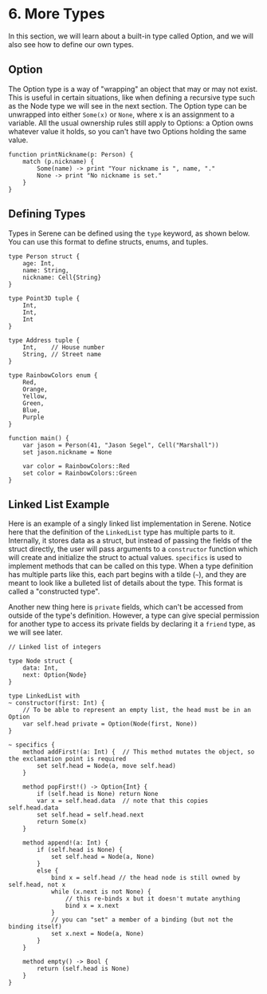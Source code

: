 # 6. More Types
In this section, we will learn about a built-in type called Option, and we will also see how to define our own types.


## Option

The Option type is a way of "wrapping" an object that may or may not exist. This is useful in certain situations, like when defining a recursive type such as the Node type we will see in the next section. The Option type can be unwrapped into either `Some(x)` or `None`, where x is an assignment to a variable. All the usual ownership rules still apply to Options: a Option owns whatever value it holds, so you can't have two Options holding the same value.

```serene
function printNickname(p: Person) {
    match (p.nickname) {
        Some(name) -> print "Your nickname is ", name, "."
        None -> print "No nickname is set."
    }
}
```


## Defining Types
Types in Serene can be defined using the `type` keyword, as shown below. You can use this format to define structs, enums, and tuples.

```serene
type Person struct {
    age: Int,
    name: String,
    nickname: Cell{String}
}

type Point3D tuple {
    Int,
    Int,
    Int
}

type Address tuple {
    Int,    // House number
    String, // Street name
}

type RainbowColors enum {
    Red,
    Orange,
    Yellow,
    Green,
    Blue,
    Purple
}

function main() {
	var jason = Person(41, "Jason Segel", Cell("Marshall"))
	set jason.nickname = None
	
	var color = RainbowColors::Red
	set color = RainbowColors::Green
}
```


## Linked List Example

Here is an example of a singly linked list implementation in Serene. Notice here that the definition of the `LinkedList` type has multiple parts to it. Internally, it stores data as a struct, but instead of passing the fields of the struct directly, the user will pass arguments to a `constructor` function which will create and initialize the struct to actual values. `specifics` is used to implement methods that can be called on this type. When a type definition has multiple parts like this, each part begins with a tilde (`~`), and they are meant to look like a bulleted list of details about the type. This format is called a "constructed type".

Another new thing here is `private` fields, which can't be accessed from outside of the type's definition. However, a type can give special permission for another type to access its private fields by declaring it a `friend` type, as we will see later.

```serene
// Linked list of integers

type Node struct {
    data: Int,
    next: Option{Node}
}

type LinkedList with
~ constructor(first: Int) {
	// To be able to represent an empty list, the head must be in an Option
    var self.head private = Option(Node(first, None))
}

~ specifics {
    method addFirst!(a: Int) {	// This method mutates the object, so the exclamation point is required
        set self.head = Node(a, move self.head)
    }

    method popFirst!() -> Option{Int} {
        if (self.head is None) return None
        var x = self.head.data	// note that this copies self.head.data
        set self.head = self.head.next
        return Some(x)
    }
    
    method append!(a: Int) {
        if (self.head is None) {
            set self.head = Node(a, None)
        }
        else {
            bind x = self.head // the head node is still owned by self.head, not x
            while (x.next is not None) {
            	// this re-binds x but it doesn't mutate anything
                bind x = x.next
            }
            // you can "set" a member of a binding (but not the binding itself)
            set x.next = Node(a, None)
        }
    }
    
    method empty() -> Bool {
    	return (self.head is None)
    }
}
```
